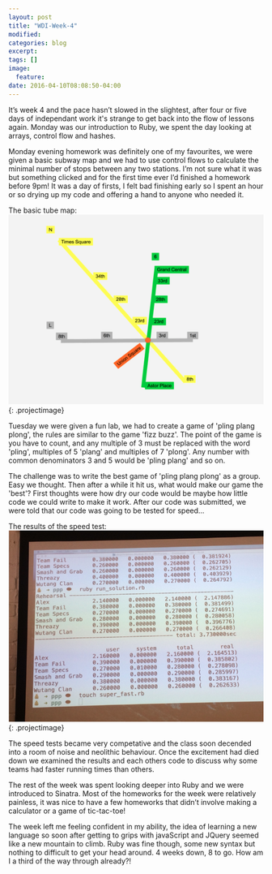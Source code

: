 ```yaml
---
layout: post
title: "WDI-Week-4"
modified:
categories: blog
excerpt:
tags: []
image:
  feature:
date: 2016-04-10T08:08:50-04:00
---
```

It’s week 4 and the pace hasn’t slowed in the slightest, after four or five days of independant work it's strange to get back into the flow of lessons again. Monday was our introduction to Ruby, we spent the day looking at arrays, control flow and hashes.

Monday evening homework was definitely one of my favourites, we were given a basic subway map and we had to use control flows to calculate the minimal number of stops between any two stations. I’m not sure what it was but something clicked and for the first time ever I’d finished a homework before 9pm! It was a day of firsts, I felt bad finishing early so I spent an hour or so drying up my code and offering a hand to anyone who needed it.

The basic tube map:
![GitHub Logo](/images/mtamap.png){: .projectimage}


Tuesday we were given a fun lab, we had to create a game of 'pling plang plong', the rules are similar to the game 'fizz buzz'. The point of the game is you have to count, and any multiple of 3 must be replaced with the word 'pling', multiples of 5 'plang' and multiples of 7 'plong'. Any number with common denominators 3 and 5 would be 'pling plang' and so on.

The challenge was to write the best game of 'pling plang plong' as a group. Easy we thought. Then after a while it hit us, what would make our game the 'best'? First thoughts were how dry our code would be maybe how little code we could write to make it work.
After our code was submitted, we were told that our code was going to be tested for speed...


The results of the speed test:
![GitHub Logo](/images/plingplangplong.png){: .projectimage}

The speed tests became very competative and the class soon decended into a room of noise and neolithic behaviour. Once the excitement had died down we examined the results and each others code to discuss why some teams had faster running times than others.

The rest of the week was spent looking deeper into Ruby and we were introduced to Sinatra. Most of the homeworks for the week were relatively painless, it was nice to have a few homeworks that didn’t involve making a calculator or a game of tic-tac-toe!

The week left me feeling confident in my ability, the idea of learning a new language so soon after getting to grips with javaScript and JQuery seemed like a new mountain to climb. Ruby was fine though, some new syntax but nothing to difficult to get your head around.
4 weeks down, 8 to go. How am I a third of the way through already?!